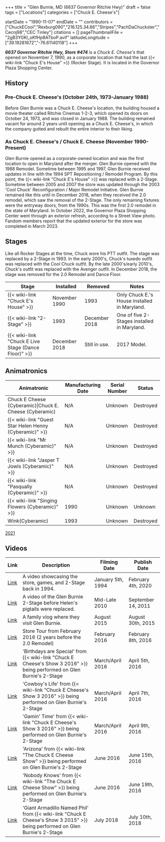 +++
title = "Glen Burnie, MD (6637 Governor Ritchie Hwy)"
draft = false
tags = ["Locations"]
categories = ["Chuck E. Cheese's"]


startDate = "1990-11-07"
endDate = ""
contributors = ["ChuckECool","Rexburg090","216.125.34.66","Stripes","PachDaChuckster","Cecnj98","CEC Tinley"]
citations = []
pageThumbnailFile = "2gB3YGKl_oKfHp8ATboP.avif"
latitudeLongitude = ["39.19281672","-76.61140118"]
+++

***6637 Governor Ritchie Hwy, Store #474*** is a *Chuck E. Cheese's* that opened on November 7, 1990, as a corporate location that had the last {{< wiki-link "Chuck E's House" >}} (Rocker Stage). It is located in the Governor Plaza Shopping Center.

## History

### Pre-Chuck E. Cheese's (October 24th, 1973-January 1988)

Before Glen Burnie was a Chuck E. Cheese's location, the building housed a movie theater called Ritchie Cinemas 1-2-3, which opened its doors on October 24, 1973, and was closed in January 1988. The building remained vacant for around 2 years until opening as a Chuck E. Cheese's, in which the company gutted and rebuilt the entire interior to their liking.

### As Chuck E. Cheese's / Chuck E. Cheese (November 1990-Present)

Glen Burnie opened as a corporate-owned location and was the first location to open in Maryland after the merger. Glen Burnie opened with the 1988 Remodel. Sometime between 1995 and 1997, Glen Burnie received updates in line with the 1994 SPT Repositioning / Remodel Program. By this point, the {{< wiki-link "Chuck E's House" >}} was replaced with a 2-Stage. Sometime between 2005 and 2007 the store was updated through the 2003 'Cool Chuck' Reconfiguration / Major Remodel Initiative. Glen Burnie remained like this until in December 2018, when they received the 2.0 remodel, which saw the removal of the 2-Stage. The only remaining fixtures were the entryway doors, from the 1990s. This was the first 2.0 remodel in the state of Maryland. In October 2022, the Governor Plaza Shopping Center went through an exterior refresh, according to a Street View photo. Fandom members report that the updated exterior for the store was completed in March 2023.

## Stages

Like all Rocker Stages at the time, Chuck wore his PTT outfit. The stage was replaced by a 2-Stage in 1993. In the early 2000's, Chuck's tuxedo outfit was replaced with the Cool Chuck outfit. By the late 2000's/early 2010's, Chuck's outfit was replaced with the Avenger outfit. In December 2018, the stage was removed for the 2.0 Remodel and Dance Floor.

| Stage                                                      | Installed     | Removed       | Notes                                        |
|------------------------------------------------------------|---------------|---------------|----------------------------------------------|
| {{< wiki-link "Chuck E's House" >}}                  | November 1990 | 1993          | Only Chuck E.'s House installed in Maryland. |
| {{< wiki-link "2-Stage" >}}                          | 1993          | December 2018 | One of five 2-Stages installed in Maryland.  |
| {{< wiki-link "Chuck E Live Stage (Dance Floor)" >}} | December 2018 | Still in use. | 2017 Model.                                  |

## Animatronics

| Animatronic                                                  | Manufacturing Date | Serial Number | Status    |
|--------------------------------------------------------------|--------------------|---------------|-----------|
| Chuck E Cheese (Cyberamic)\|Chuck E. Cheese (Cyberamic)      | N/A                | Unknown       | Destroyed |
| {{< wiki-link "Guest Star Helen Henny (Cyberamic)" >}} | N/A                | Unknown       | Destroyed |
| {{< wiki-link "Mr Munch (Cyberamic)" >}}               | N/A                | Unknown       | Destroyed |
| {{< wiki-link "Jasper T Jowls (Cyberamic)" >}}         | N/A                | Unknown       | Destroyed |
| {{< wiki-link "Pasqually (Cyberamic)" >}}              | N/A                | Unknown       | Destroyed |
| {{< wiki-link "Singing Flowers (Cyberamic)" >}}        | 1990               | Unknown       | Unknown   |
| Wink(Cyberamic)                                              | 1993               | Unknown       | Destroyed |

[2021](https://www.flickr.com/photos/ryanrules/albums/72157720017092401)

## Videos

| Link                                                | Description                                                                                                                       | Filming Date      | Publish Date       |
|-----------------------------------------------------|-----------------------------------------------------------------------------------------------------------------------------------|-------------------|--------------------|
| [Link](https://youtu.be/BlOttblI7bw?t=139)          | A video showcasing the store, games, and 2-Stage back in 1994.                                                                    | January 5th, 1994 | February 4th, 2020 |
| [Link](https://www.youtube.com/watch?v=VEWiilxASZM) | A video of the Glen Burnie 2-Stage before Helen's pigtails were replaced.                                                         | Mid-Late 2010     | September 14, 2011 |
| [Link](https://www.youtube.com/watch?v=2jyL6cJG6pY) | A family vlog where they visit Glen Burnie.                                                                                       | August 2015       | August 30th, 2015  |
| [Link](https://www.youtube.com/watch?v=S2w1LOhrvrg) | Store Tour from February 2016 (2 years before the 2.0 Remodel)                                                                    | February 2016     | February 8th, 2016 |
| [Link](https://www.youtube.com/watch?v=P6cHnozI37o) | 'Birthdays are Special' from {{< wiki-link "Chuck E Cheese's Show 3 2016" >}} being performed on Glen Burnie's 2-Stage      | March/April 2016  | April 5th, 2016    |
| [Link](https://www.youtube.com/watch?v=pU3AsMTntTQ) | 'Cowboy's Life' from {{< wiki-link "Chuck E Cheese's Show 3 2016" >}} being performed on Glen Burnie's 2-Stage              | March/April 2016  | April 7th, 2016    |
| [Link](https://www.youtube.com/watch?v=-e7TPg8ie4M) | 'Gamin' Time' from {{< wiki-link "Chuck E Cheese's Show 3 2016" >}} being performed on Glen Burnie's 2-Stage                | March/April 2016  | April 9th, 2016    |
| [Link](https://www.youtube.com/watch?v=-JFLIx9PPVY) | 'Arizona' from {{< wiki-link "The Chuck E Cheese Show" >}} being performed on Glen Burnie's 2-Stage                         | June 2016         | June 15th, 2016    |
| [Link](https://www.youtube.com/watch?v=bh3-6kYSyCw) | 'Nobody Knows' from {{< wiki-link "The Chuck E Cheese Show" >}} being performed on Glen Burnie's 2-Stage                    | June 2016         | June 19th, 2016    |
| [Link](https://www.youtube.com/watch?v=gNuTKk7PfME) | 'Giant Armadillo Named Phil' from {{< wiki-link "Chuck E Cheese's Show 3 2015" >}} being performed on Glen Burnie's 2-Stage | July 2018         | July 10th, 2018    |